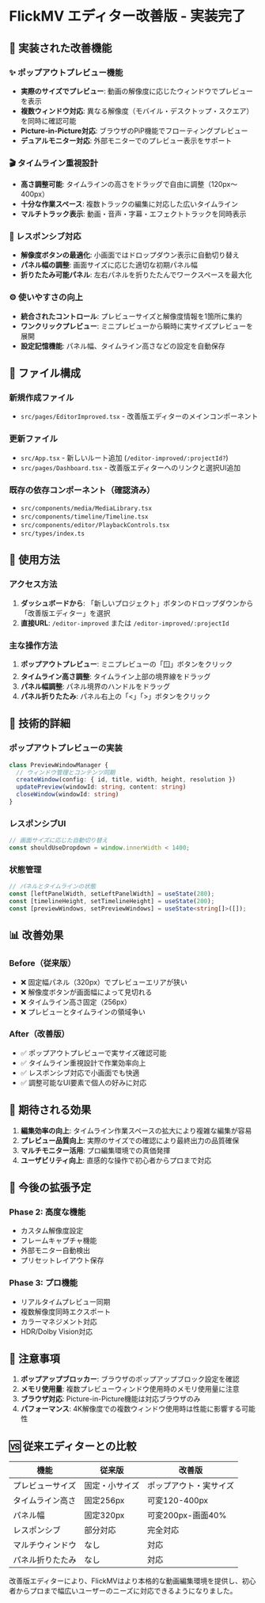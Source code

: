 # FlickMV エディター改善版 - 実装完了

## 🎯 実装された改善機能

### ✨ ポップアウトプレビュー機能
- **実際のサイズでプレビュー**: 動画の解像度に応じたウィンドウでプレビューを表示
- **複数ウィンドウ対応**: 異なる解像度（モバイル・デスクトップ・スクエア）を同時に確認可能
- **Picture-in-Picture対応**: ブラウザのPiP機能でフローティングプレビュー
- **デュアルモニター対応**: 外部モニターでのプレビュー表示をサポート

### 🎬 タイムライン重視設計
- **高さ調整可能**: タイムラインの高さをドラッグで自由に調整（120px～400px）
- **十分な作業スペース**: 複数トラックの編集に対応した広いタイムライン
- **マルチトラック表示**: 動画・音声・字幕・エフェクトトラックを同時表示

### 📱 レスポンシブ対応
- **解像度ボタンの最適化**: 小画面ではドロップダウン表示に自動切り替え
- **パネル幅の調整**: 画面サイズに応じた適切な初期パネル幅
- **折りたたみ可能パネル**: 左右パネルを折りたたんでワークスペースを最大化

### ⚙️ 使いやすさの向上
- **統合されたコントロール**: プレビューサイズと解像度情報を1箇所に集約
- **ワンクリックプレビュー**: ミニプレビューから瞬時に実サイズプレビューを展開
- **設定記憶機能**: パネル幅、タイムライン高さなどの設定を自動保存

## 📁 ファイル構成

### 新規作成ファイル
- `src/pages/EditorImproved.tsx` - 改善版エディターのメインコンポーネント

### 更新ファイル
- `src/App.tsx` - 新しいルート追加 (`/editor-improved/:projectId?`)
- `src/pages/Dashboard.tsx` - 改善版エディターへのリンクと選択UI追加

### 既存の依存コンポーネント（確認済み）
- `src/components/media/MediaLibrary.tsx`
- `src/components/timeline/Timeline.tsx`
- `src/components/editor/PlaybackControls.tsx`
- `src/types/index.ts`

## 🚀 使用方法

### アクセス方法
1. **ダッシュボードから**: 「新しいプロジェクト」ボタンのドロップダウンから「改善版エディター」を選択
2. **直接URL**: `/editor-improved` または `/editor-improved/:projectId`

### 主な操作方法
1. **ポップアウトプレビュー**: ミニプレビューの「🪟」ボタンをクリック
2. **タイムライン高さ調整**: タイムライン上部の境界線をドラッグ
3. **パネル幅調整**: パネル境界のハンドルをドラッグ
4. **パネル折りたたみ**: パネル右上の「<」「>」ボタンをクリック

## 🔧 技術的詳細

### ポップアウトプレビューの実装
```typescript
class PreviewWindowManager {
  // ウィンドウ管理とコンテンツ同期
  createWindow(config: { id, title, width, height, resolution })
  updatePreview(windowId: string, content: string)
  closeWindow(windowId: string)
}
```

### レスポンシブUI
```typescript
// 画面サイズに応じた自動切り替え
const shouldUseDropdown = window.innerWidth < 1400;
```

### 状態管理
```typescript
// パネルとタイムラインの状態
const [leftPanelWidth, setLeftPanelWidth] = useState(280);
const [timelineHeight, setTimelineHeight] = useState(200);
const [previewWindows, setPreviewWindows] = useState<string[]>([]);
```

## 📊 改善効果

### Before（従来版）
- ❌ 固定幅パネル（320px）でプレビューエリアが狭い
- ❌ 解像度ボタンが画面幅によって見切れる
- ❌ タイムライン高さ固定（256px）
- ❌ プレビューとタイムラインの領域争い

### After（改善版）
- ✅ ポップアウトプレビューで実サイズ確認可能
- ✅ タイムライン重視設計で作業効率向上
- ✅ レスポンシブ対応で小画面でも快適
- ✅ 調整可能なUI要素で個人の好みに対応

## 🎯 期待される効果

1. **編集効率の向上**: タイムライン作業スペースの拡大により複雑な編集が容易
2. **プレビュー品質向上**: 実際のサイズでの確認により最終出力の品質確保
3. **マルチモニター活用**: プロ編集環境での真価発揮
4. **ユーザビリティ向上**: 直感的な操作で初心者からプロまで対応

## 🔄 今後の拡張予定

### Phase 2: 高度な機能
- カスタム解像度設定
- フレームキャプチャ機能
- 外部モニター自動検出
- プリセットレイアウト保存

### Phase 3: プロ機能
- リアルタイムプレビュー同期
- 複数解像度同時エクスポート
- カラーマネジメント対応
- HDR/Dolby Vision対応

## 📝 注意事項

1. **ポップアップブロッカー**: ブラウザのポップアップブロック設定を確認
2. **メモリ使用量**: 複数プレビューウィンドウ使用時のメモリ使用量に注意
3. **ブラウザ対応**: Picture-in-Picture機能は対応ブラウザのみ
4. **パフォーマンス**: 4K解像度での複数ウィンドウ使用時は性能に影響する可能性

## 🆚 従来エディターとの比較

| 機能 | 従来版 | 改善版 |
|------|--------|--------|
| プレビューサイズ | 固定・小サイズ | ポップアウト・実サイズ |
| タイムライン高さ | 固定256px | 可変120-400px |
| パネル幅 | 固定320px | 可変200px-画面40% |
| レスポンシブ | 部分対応 | 完全対応 |
| マルチウィンドウ | なし | 対応 |
| パネル折りたたみ | なし | 対応 |

改善版エディターにより、FlickMVはより本格的な動画編集環境を提供し、初心者からプロまで幅広いユーザーのニーズに対応できるようになりました。
